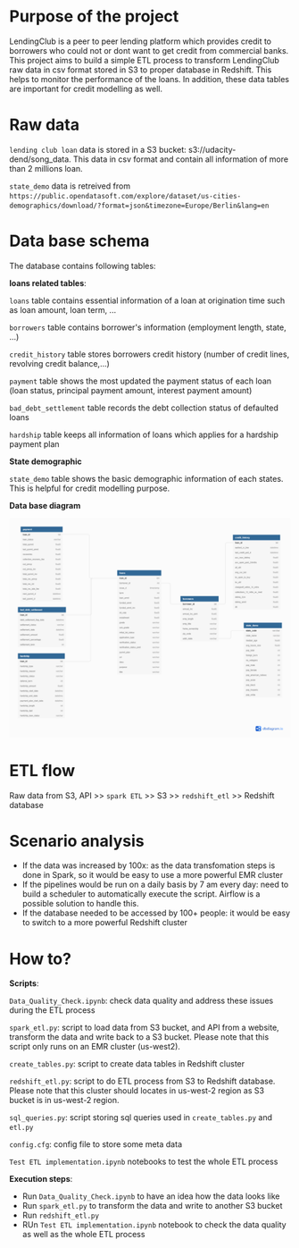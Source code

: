 #  Purpose of the project

LendingClub is a peer to peer lending platform which provides credit to borrowers who could not or dont want to get credit from commercial banks.
This project aims to build a simple ETL process to transform LendingClub raw data in csv format stored in S3 to proper database in Redshift. 
This helps to monitor the performance of the loans. In addition, these data tables are important for credit modelling as well.

# Raw data
`lending club loan` data is stored in a S3 bucket: s3://udacity-dend/song_data. This data in csv format and contain all information of more than 2 millions loan.

`state_demo` data is retreived from `https://public.opendatasoft.com/explore/dataset/us-cities-demographics/download/?format=json&timezone=Europe/Berlin&lang=en`


# Data base schema

The database contains following tables:

**loans related tables**:

`loans` table contains essential information of a loan at origination time such as loan amount, loan term, ...

`borrowers` table contains borrower's information (employment length, state, ...)

`credit_history` table stores borrowers credit history  (number of credit lines, revolving credit balance,...)

`payment` table shows the most updated the payment status of each loan (loan status, principal payment amount, interest payment amount)

`bad_debt_settlement` table records the debt collection status of defaulted loans

`hardship` table keeps all information of loans which applies for a hardship payment plan


**State demographic**

`state_demo` table shows the basic demographic information of each states. This is helpful for credit modelling purpose.
 
 **Data base diagram**

![alt text](/img/data_base_dig.png "Data base diagram")

# ETL flow

Raw data from S3, API >> `spark ETL` >> S3 >> `redshift_etl` >> Redshift database

# Scenario analysis 
- If the data was increased by 100x: as the data transfomation steps is done in Spark, so it would be easy to use a more powerful EMR cluster
- If the pipelines would be run on a daily basis by 7 am every day: need to build a scheduler to automatically execute the script. Airflow is a possible solution to handle this.
- If the database needed to be accessed by 100+ people: it would be easy to switch to a more powerful Redshift cluster

# How to?

**Scripts**:

`Data_Quality_Check.ipynb`: check data quality and address these issues during the ETL process

`spark_etl.py`: script to load data from S3 bucket, and API from a website, transform the data and write back to a S3 bucket. 
Please note that this script only runs on an EMR cluster (us-west2).

`create_tables.py`: script to create data tables in Redshift cluster 

`redshift_etl.py`: script to do ETL process from S3 to Redshift database. Please note that this cluster should locates in us-west-2 region as S3 bucket is in us-west-2 region.

`sql_queries.py`: script storing sql queries used in `create_tables.py` and `etl.py`  

`config.cfg`: config file to store some meta data  

`Test ETL implementation.ipynb` notebooks to test the whole ETL process  

**Execution steps**:

- Run `Data_Quality_Check.ipynb` to have an idea how the data looks like
- Run `spark_etl.py` to transform the data and write to another S3 bucket 
- Run `redshift_etl.py`
- RUn `Test ETL implementation.ipynb` notebook to check the data quality as well as the whole ETL process




